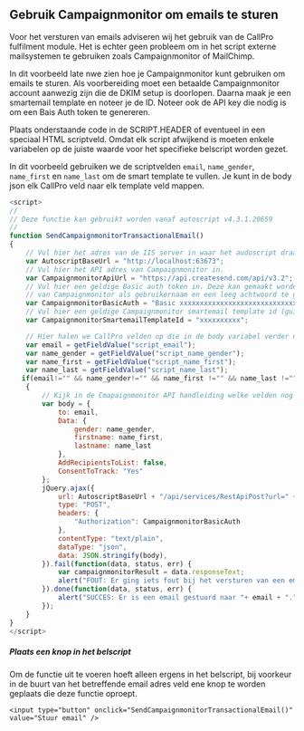 ## Gebruik Campaignmonitor om emails te sturen

Voor het versturen van emails adviseren wij het gebruik van de CallPro fulfilment module. Het is echter geen
probleem om in het script externe mailsystemen te gebruiken zoals Campaignmonitor of MailChimp.

In dit voorbeeld late nwe zien hoe je Campaignmonitor kunt gebruiken om emails te sturen. Als voorbereiding moet een
betaalde Campaignmonitor account aanwezig zijn die de DKIM setup is doorlopen. Daarna maak je een smartemail template en noteer je de ID. Noteer ook de API key die nodig is om een Bais Auth token te genereren.

Plaats onderstaande code in de SCRIPT.HEADER of eventueel in een speciaal HTML scriptveld. Omdat elk script afwijkend is moeten enkele variabelen op de juiste waarde voor het specifieke belscript worden gezet.  

In dit voorbeeld gebruiken we de scriptvelden `email`, `name_gender`, `name_first` en `name_last` om de smart template te vullen. Je kunt in de body json elk CallPro veld naar elk template veld mappen.


``` javascript
<script>
//
// Deze functie kan gebruikt worden vanaf autoscript v4.3.1.20659
//
function SendCampaignmonitorTransactionalEmail()
{
	// Vul hier het adres van de IIS server in waar het audoscript draait
    var AutoscriptBaseUrl = "http://localhost:63673"; 
	// Vul hier het API adres van Campaignmonitor in.
    var CampaignmonitorApiUrl = "https://api.createsend.com/api/v3.2"; 
	// Vul hier een geldige Basic auth token in. Deze kan gemaakt worden door de apikey
	// van Campaignmonitor als gebruikernaam en een leeg achtwoord te gebruiken in bijvoorbeeld Postman.
    var CampaignmonitorBasicAuth = "Basic xxxxxxxxxxxxxxxxxxxxxxxxxxxxxxxx"; 
	// Vul hier een geldige Campaignmonitor smartemail template id (guid) in
    var CampaignmonitorSmartemailTemplateId = "xxxxxxxxxx"; 

	// Hier halen we CallPro velden op die in de body variabel verder naar beneden worden gebruikt
    var email = getFieldValue("script_email");
    var name_gender = getFieldValue("script_name_gender");
    var name_first = getFieldValue("script_name_first");
    var name_last = getFieldValue("script_name_last");
   if(email!="" && name_gender!="" && name_first !="" && name_last !="")
    {
		// Kijk in de Cmapaignmonitor API handleiding welke velden nog meer gezet kunen nworden
		var body = {
			to: email,
			Data: {
				gender: name_gender,
				firstname: name_first,
				lastname: name_last
			},
			AddRecipientsToList: false,
			ConsentToTrack: "Yes"
		};
		jQuery.ajax({
			url: AutoscriptBaseUrl + "/api/services/RestApiPost?url=" + CampaignmonitorApiUrl + "/transactional/smartEmail/" + CampaignmonitorSmartemailTemplateId + "/send", 
			type: "POST",
			headers: { 
				"Authorization": CampaignmonitorBasicAuth 
			},
			contentType: "text/plain",
			dataType: "json",
			data: JSON.stringify(body),
		}).fail(function(data, status, err) {
			var campaignmonitorResult = data.responseText;
			alert("FOUT: Er ging iets fout bij het versturen van een email naar " + email + " vanwege: ["+ campaignmonitorResult + "]");
		}).done(function(data, status, err) {
			alert("SUCCES: Er is een email gestuurd naar "+ email + ".");
		});
    }
}
</script>
```
##### Plaats een knop in het belscript
Om de functie uit te voeren hoeft alleen ergens in het belscript, bij voorkeur in de buurt van het betreffende email adres veld ene knop te worden geplaats die deze functie oproept.
```
<input type="button" onclick="SendCampaignmonitorTransactionalEmail()" value="Stuur email" />
```
